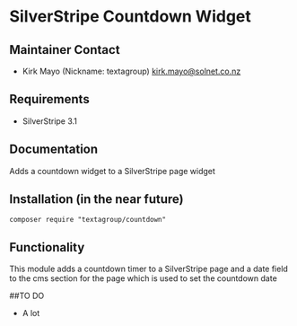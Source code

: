 # SilverStripe Countdown Widget

## Maintainer Contact

* Kirk Mayo (Nickname: textagroup) <kirk.mayo@solnet.co.nz>

## Requirements

* SilverStripe 3.1

## Documentation

Adds a countdown widget to a SilverStripe page widget

## Installation (in the near future)

	composer require "textagroup/countdown"

## Functionality
This module adds a countdown timer to a SilverStripe page and a date field to the cms section for the page which is used to set the countdown date

##TO DO
* A lot
